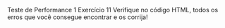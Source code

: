 Teste de Performance 1
Exercício 11
Verifique no código HTML, todos os erros que você consegue encontrar e os corrija!